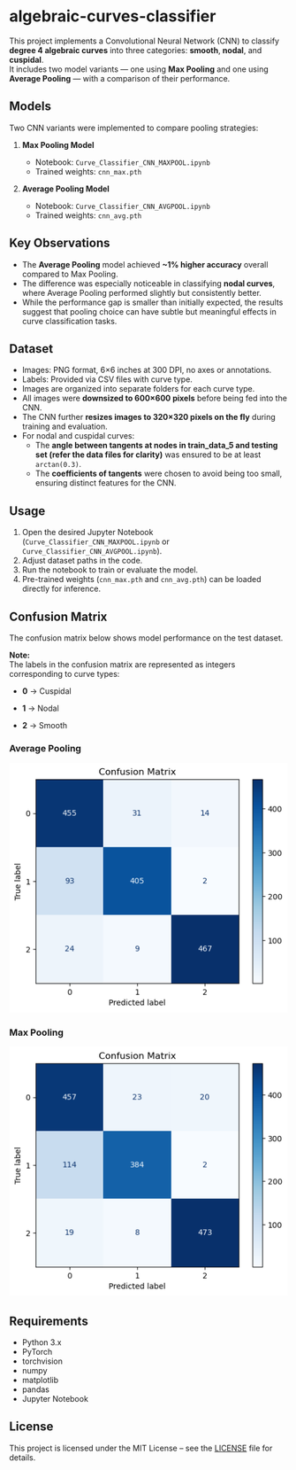 # algebraic-curves-classifier

This project implements a Convolutional Neural Network (CNN) to classify **degree 4 algebraic curves** into three categories: **smooth**, **nodal**, and **cuspidal**.  
It includes two model variants — one using **Max Pooling** and one using **Average Pooling** — with a comparison of their performance.


## Models

Two CNN variants were implemented to compare pooling strategies:

1. **Max Pooling Model**
   - Notebook: `Curve_Classifier_CNN_MAXPOOL.ipynb`
   - Trained weights: `cnn_max.pth`

2. **Average Pooling Model**
   - Notebook: `Curve_Classifier_CNN_AVGPOOL.ipynb`
   - Trained weights: `cnn_avg.pth`

## Key Observations

- The **Average Pooling** model achieved **~1% higher accuracy** overall compared to Max Pooling.
- The difference was especially noticeable in classifying **nodal curves**, where Average Pooling performed slightly but consistently better.
- While the performance gap is smaller than initially expected, the results suggest that pooling choice can have subtle but meaningful effects in curve classification tasks.


## Dataset

- Images: PNG format, 6×6 inches at 300 DPI, no axes or annotations.
- Labels: Provided via CSV files with curve type.
- Images are organized into separate folders for each curve type.
- All images were **downsized to 600×600 pixels** before being fed into the CNN.
- The CNN further **resizes images to 320×320 pixels on the fly** during training and evaluation.
- For nodal and cuspidal curves:
  - The **angle between tangents at nodes in train_data_5 and testing set (refer the data files for clarity)** was ensured to be at least `arctan(0.3)`.
  - The **coefficients of tangents** were chosen to avoid being too small, ensuring distinct features for the CNN.

## Usage

1. Open the desired Jupyter Notebook (`Curve_Classifier_CNN_MAXPOOL.ipynb` or `Curve_Classifier_CNN_AVGPOOL.ipynb`).
2. Adjust dataset paths in the code.
3. Run the notebook to train or evaluate the model.
4. Pre-trained weights (`cnn_max.pth` and `cnn_avg.pth`) can be loaded directly for inference.

## Confusion Matrix

The confusion matrix below shows model performance on the test dataset.

**Note:**  
The labels in the confusion matrix are represented as integers corresponding to curve types:

- **0** → Cuspidal  

- **1** → Nodal  
- **2** → Smooth  
### Average Pooling
![Confusion Matrix (Average Pooling)](images/Confusion_matrix_Avgpool.png)

### Max Pooling
![Confusion Matrix (Max Pooling)](images/Confusion_matrix_Maxpool.png)


## Requirements

- Python 3.x
- PyTorch
- torchvision
- numpy
- matplotlib
- pandas
- Jupyter Notebook

## License
This project is licensed under the MIT License – see the [LICENSE](LICENSE) file for details.
